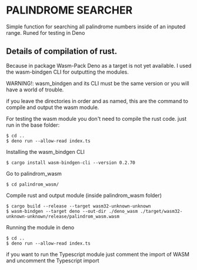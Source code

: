 # PALINDROME SEARCHER
Simple function for searching all palindrome numbers inside of an inputed range.
Runed for testing in Deno

## Details of compilation of rust.

Because in package Wasm-Pack Deno as a target is not yet available.
I used the wasm-bindgen CLI for outputting the modules.

WARNING!: wasm_bindgen and its CLI must be the same version or you will have a world of trouble.

if you leave the directories in order and as named, this are the command to compile and output the wasm module.

For testing the wasm module you don't need to compile the rust code.
just run in the base folder: 
```
$ cd ..
$ deno run --allow-read index.ts
```

Installing the wasm_bindgen CLI 

```
$ cargo install wasm-bindgen-cli --version 0.2.70 
```

Go to palindrom_wasm
```
$ cd palindrom_wasm/
```

Compile rust and output module (inside palindrom_wasm folder)
```
$ cargo build --release --target wasm32-unknown-unknown
$ wasm-bindgen --target deno --out-dir ./deno_wasm ./target/wasm32-unknown-unknown/release/palindrom_wasm.wasm
```
Running the module in deno 
```
$ cd ..
$ deno run --allow-read index.ts
```
if you want to run the Typescript module just comment the import of WASM and uncomment the Typescript import
